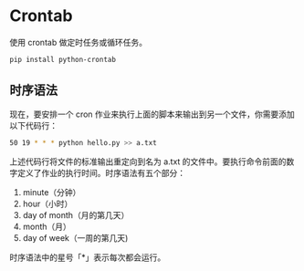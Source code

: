# Crontab

使用 crontab 做定时任务或循环任务。

```bash
pip install python-crontab
```

## 时序语法

现在，要安排一个 cron 作业来执行上面的脚本来输出到另一个文件，你需要添加以下代码行：

```bash
50 19 * * * python hello.py >> a.txt
```

上述代码行将文件的标准输出重定向到名为 a.txt 的文件中。要执行命令前面的数字定义了作业的执行时间。时序语法有五个部分：

1. minute（分钟）
2. hour（小时）
3. day of month（月的第几天）
4. month（月）
5. day of week（一周的第几天)

时序语法中的星号「*」表示每次都会运行。

